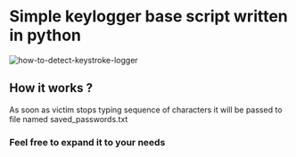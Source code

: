 # Simple keylogger base script written in python
![how-to-detect-keystroke-logger](https://user-images.githubusercontent.com/80792182/186283202-692dadd4-ef8f-463e-8b81-ebb44dde92c7.png)
## How it works ?
As soon as victim stops typing sequence of characters it will be passed to file named saved_passwords.txt
### Feel free to expand it to your needs
